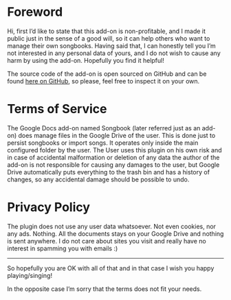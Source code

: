 # Foreword

Hi, first I’d like to state that this add-on is non-profitable, and I made it public just in the sense of a good will,
so it can help others who want to manage their own songbooks. Having said that, I can honestly tell you I’m not
interested in any personal data of yours, and I do not wish to cause any harm by using the add-on. Hopefully you find it
helpful!

The source code of the add-on is open sourced on GitHub and can be
found [here on GitHub](https://github.com/FUSAKLA/gdocs-songbook), so please, feel free to inspect it on your own.

# Terms of Service

The Google Docs add-on named Songbook (later referred just as an add-on)
does manage files in the Google Drive of the user. This is done just to persist songbooks or import songs. It operates
only inside the main configured folder by the user. The User uses this plugin on his own risk and in case of accidental
malformation or deletion of any data the author of the add-on is not responsible for causing any damages to the user,
but Google Drive automatically puts everything to the trash bin and has a history of changes, so any accidental damage
should be possible to undo.

# Privacy Policy

The plugin does not use any user data whatsoever. Not even cookies, nor any ads. Nothing. All the documents stays on
your Google Drive and nothing is sent anywhere. I do not care about sites you visit and really have no interest in
spamming you with emails :)


---

So hopefully you are OK with all of that and in that case I wish you happy playing/singing!

In the opposite case I’m sorry that the terms does not fit your needs.
